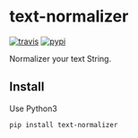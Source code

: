# text-normalizer

[![travis][travis-image]][travis-url]
[![pypi][pypi-image]][pypi-url]

[travis-image]: https://img.shields.io/travis/Yoctol/text-normalizer.svg?style=flat
[travis-url]: https://travis-ci.org/Yoctol/text-normalizer
[pypi-image]: https://img.shields.io/pypi/v/text-normalizer.svg?style=flat
[pypi-url]: https://pypi.python.org/pypi/text-normalizer

Normalizer your text String.

## Install
Use Python3
```
pip install text-normalizer
```
